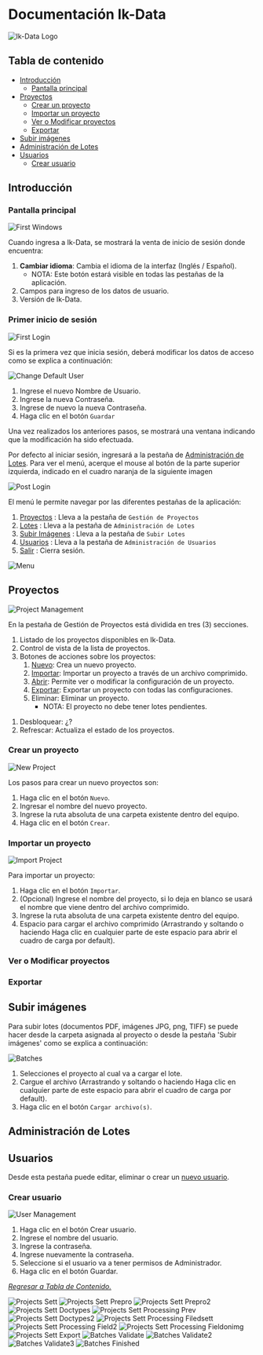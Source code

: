 # Documentación Ik-Data <!-- omit in toc -->

![Ik-Data Logo](media/Ik-Data.png?raw=true)

## Tabla de contenido <!-- omit in toc -->

- [Introducción](#introducción)
  - [Pantalla principal](#pantalla-principal)
- [Proyectos](#proyectos)
  - [Crear un proyecto](#crear-un-proyecto)
  - [Importar un proyecto](#importar-un-proyecto)
  - [Ver o Modificar proyectos](#ver-o-modificar-proyectos)
  - [Exportar](#exportar)
- [Subir imágenes](#subir-imágenes)
- [Administración de Lotes](#administración-de-lotes)
- [Usuarios](#usuarios)
  - [Crear usuario](#crear-usuario)

## Introducción

### Pantalla principal

![First Windows](media/ScreenShots/img1.png?raw=true)

Cuando ingresa a Ik-Data, se mostrará la venta de inicio de sesión donde encuentra:

  1. **Cambiar idioma**: Cambia el idioma de la interfaz (Inglés / Español).
     - NOTA: Este botón estará visible en todas las pestañas de la aplicación.
  2. Campos para ingreso de los datos de usuario.
  3. Versión de Ik-Data.
  
### Primer inicio de sesión <!-- omit in toc -->

![First Login](media/ScreenShots/img2.png?raw=true)

Si es la primera vez que inicia sesión, deberá modificar los datos de acceso como se explica a continuación:

![Change Default User](media/ScreenShots/img3.png?raw=true)

1. Ingrese el nuevo Nombre de Usuario.
1. Ingrese la nueva Contraseña.
1. Ingrese de nuevo la nueva Contraseña.
1. Haga clic en el botón `Guardar`

Una vez realizados los anteriores pasos, se mostrará una ventana indicando que la modificación ha sido efectuada.

Por defecto al iniciar sesión, ingresará a la pestaña de [Administración de Lotes](#administración-de-lotes). Para ver el menú, acerque el mouse al botón de la parte superior izquierda, indicado en el cuadro naranja de la siguiente imagen

![Post Login](media/ScreenShots/img4.png?raw=true)

El menú le permite navegar por las diferentes pestañas de la aplicación:

1. [Proyectos](#proyectos) : Lleva a la pestaña de `Gestión de Proyectos`
1. [Lotes](#lotes) : Lleva a la pestaña de `Administración de Lotes`
1. [Subir Imágenes](#subir-imágenes) : Lleva a la pestaña de `Subir Lotes`
1. [Usuarios](#usuarios) : Lleva a la pestaña de `Administración de Usuarios`
1. [Salir](#salir) : Cierra sesión.

![Menu](media/ScreenShots/img5.png?raw=true)

## Proyectos

![Project Management](media/ScreenShots/img6.png?raw=true)

En la pestaña de Gestión de Proyectos está dividida en tres (3) secciones.

1. Listado de los proyectos disponibles en Ik-Data.
1. Control de vista de la lista de proyectos.
1. Botones de acciones sobre los proyectos:
   1. [Nuevo](#crear-un-proyecto): Crea un nuevo proyecto.
   1. [Importar](#importar-un-proyecto): Importar un proyecto a través de un archivo comprimido.
   1. [Abrir](#ver-o-modificar-proyectos): Permite ver o modificar la configuración de un proyecto.
   1. [Exportar](#exportar): Exportar un proyecto con todas las configuraciones.
   1. Eliminar: Eliminar un proyecto.
      - NOTA: El proyecto no debe tener lotes pendientes.

<!-- TODO: Preguntar -->
   1. Desbloquear: ¿?
   1. Refrescar: Actualiza el estado de los proyectos.

### Crear un proyecto

![New Project](media/ScreenShots/img7.png?raw=true)

Los pasos para crear un nuevo proyectos son:

1. Haga clic en el botón `Nuevo`.
2. Ingresar el nombre del nuevo proyecto.
3. Ingrese la ruta absoluta de una carpeta existente dentro del equipo.
4. Haga clic en el botón `Crear`.

### Importar un proyecto

![Import Project](media/ScreenShots/img8.png?raw=true)

Para importar un proyecto:

1. Haga clic en el botón `Importar`.
2. (Opcional) Ingrese el nombre del proyecto, si lo deja en blanco se usará el nombre que viene dentro del archivo comprimido.
3. Ingrese la ruta absoluta de una carpeta existente dentro del equipo.
4. Espacio para cargar el archivo comprimido (Arrastrando y soltando o haciendo Haga clic en cualquier parte de este espacio para abrir el cuadro de carga por default).

### Ver o Modificar proyectos

### Exportar

## Subir imágenes

Para subir lotes (documentos PDF, imágenes JPG, png, TIFF) se puede hacer desde la carpeta asignada al proyecto o desde la pestaña 'Subir imágenes' como se explica a continuación:

![Batches](media/ScreenShots/img9.png?raw=true)

1. Selecciones el proyecto al cual va a cargar el lote.
2. Cargue el archivo (Arrastrando y soltando o haciendo Haga clic en cualquier parte de este espacio para abrir el cuadro de carga por default).
3. Haga clic en el botón `Cargar archivo(s)`.

## Administración de Lotes

## Usuarios

Desde esta pestaña puede editar, eliminar o crear un [nuevo usuario](#crear-usuario).

### Crear usuario

![User Management](media/ScreenShots/img10.png?raw=true)

1. Haga clic en el botón Crear usuario.
2. Ingrese el nombre del usuario.
3. Ingrese la contraseña.
4. Ingrese nuevamente la contraseña.
5. Seleccione si el usuario va a tener permisos de Administrador.
6. Haga clic en el botón Guardar.

[*Regresar a Tabla de Contenido.*](#tabla-de-contenido)


![Projects Sett](media/ScreenShots/img11.png?raw=true)
![Projects Sett Prepro](media/ScreenShots/img12.png?raw=true)
![Projects Sett Prepro2](media/ScreenShots/img13.png?raw=true)
![Projects Sett Doctypes](media/ScreenShots/img14.png?raw=true)
![Projects Sett Processing Prev](media/ScreenShots/img15.png?raw=true)
![Projects Sett Doctypes2](media/ScreenShots/img16.png?raw=true)
![Projects Sett Processing Filedsett](media/ScreenShots/img17.png?raw=true)
![Projects Sett Processing Field2](media/ScreenShots/img18.png?raw=true)
![Projects Sett Processing Fieldonimg](media/ScreenShots/img19.png?raw=true)
![Projects Sett Export](media/ScreenShots/img20.png?raw=true)
![Batches Validate](media/ScreenShots/img21.png?raw=true)
![Batches Validate2](media/ScreenShots/img22.png?raw=true)
![Batches Validate3](media/ScreenShots/img23.png?raw=true)
![Batches Finished](media/ScreenShots/img24.png?raw=true)
